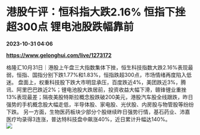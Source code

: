 # 港股午评：恒科指大跌2.16% 恒指下挫超300点 锂电池股跌幅靠前

**2023-10-31 04:06**

**https://www.gelonghui.com/live/1273172**

格隆汇10月31日｜港股上午盘三大指数集体下挫，恒生科技指数大跌2.16%表现最弱，恒指、国指分别下跌1.77%和1.83%，恒指跌超300点，市场情绪再度陷入低迷。 盘面上，权重科技股下跌大市明显承压，百度跌近4%，美团跌近3%，腾讯、阿里巴巴跌近2%；锂电池股大跌居前，投资收益大幅下滑，赣锋锂业重挫13%表现最差；隔夜美股特斯拉概念股跌破200美元，港股汽车股全线跟跌，昨日强势的手机概念股大幅走低，半导体股、家电股、光伏股、内房股与物管股等纷纷下跌。 另一方面，生物医药板块少部分个股继续昨日强势行情，基石药业、沛嘉医疗均录得3连涨，普达特科技盘中飙涨40%，近日累计升幅达140%。  
![](https://img5.gelonghui.com/live/06ee2-a47730c6-7145-48ce-b99e-12c96a5b2fc1.png)